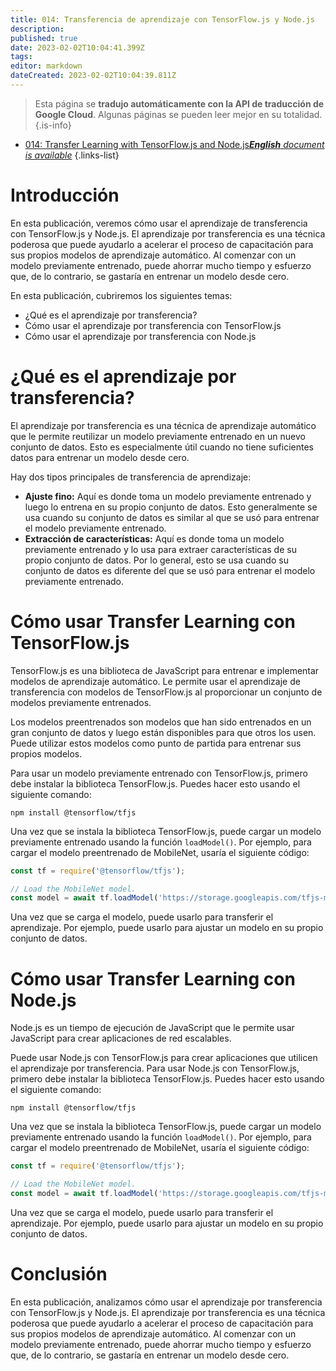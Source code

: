 ```yaml
---
title: 014: Transferencia de aprendizaje con TensorFlow.js y Node.js
description: 
published: true
date: 2023-02-02T10:04:41.399Z
tags: 
editor: markdown
dateCreated: 2023-02-02T10:04:39.811Z
---
```


> Esta página se **tradujo automáticamente con la API de traducción de Google Cloud**.
Algunas páginas se pueden leer mejor en su totalidad.{.is-info}



- [014: Transfer Learning with TensorFlow.js and Node.js***English** document is available*](/en/Knowledge-base/TensorFlow-js/Learning/014-transfer-learning-with-tensorflow-js-and-node-js)
{.links-list}


# Introducción

En esta publicación, veremos cómo usar el aprendizaje de transferencia con TensorFlow.js y Node.js. El aprendizaje por transferencia es una técnica poderosa que puede ayudarlo a acelerar el proceso de capacitación para sus propios modelos de aprendizaje automático. Al comenzar con un modelo previamente entrenado, puede ahorrar mucho tiempo y esfuerzo que, de lo contrario, se gastaría en entrenar un modelo desde cero.

En esta publicación, cubriremos los siguientes temas:

- ¿Qué es el aprendizaje por transferencia?
- Cómo usar el aprendizaje por transferencia con TensorFlow.js
- Cómo usar el aprendizaje por transferencia con Node.js

# ¿Qué es el aprendizaje por transferencia?

El aprendizaje por transferencia es una técnica de aprendizaje automático que le permite reutilizar un modelo previamente entrenado en un nuevo conjunto de datos. Esto es especialmente útil cuando no tiene suficientes datos para entrenar un modelo desde cero.

Hay dos tipos principales de transferencia de aprendizaje:

- **Ajuste fino:** Aquí es donde toma un modelo previamente entrenado y luego lo entrena en su propio conjunto de datos. Esto generalmente se usa cuando su conjunto de datos es similar al que se usó para entrenar el modelo previamente entrenado.
- **Extracción de características:** Aquí es donde toma un modelo previamente entrenado y lo usa para extraer características de su propio conjunto de datos. Por lo general, esto se usa cuando su conjunto de datos es diferente del que se usó para entrenar el modelo previamente entrenado.

# Cómo usar Transfer Learning con TensorFlow.js

TensorFlow.js es una biblioteca de JavaScript para entrenar e implementar modelos de aprendizaje automático. Le permite usar el aprendizaje de transferencia con modelos de TensorFlow.js al proporcionar un conjunto de modelos previamente entrenados.

Los modelos preentrenados son modelos que han sido entrenados en un gran conjunto de datos y luego están disponibles para que otros los usen. Puede utilizar estos modelos como punto de partida para entrenar sus propios modelos.

Para usar un modelo previamente entrenado con TensorFlow.js, primero debe instalar la biblioteca TensorFlow.js. Puedes hacer esto usando el siguiente comando:

```
npm install @tensorflow/tfjs
```

Una vez que se instala la biblioteca TensorFlow.js, puede cargar un modelo previamente entrenado usando la función `loadModel()`. Por ejemplo, para cargar el modelo preentrenado de MobileNet, usaría el siguiente código:

```javascript
const tf = require('@tensorflow/tfjs');

// Load the MobileNet model.
const model = await tf.loadModel('https://storage.googleapis.com/tfjs-models/tfjs/mobilenet_v1_0.25_224/model.json');
```

Una vez que se carga el modelo, puede usarlo para transferir el aprendizaje. Por ejemplo, puede usarlo para ajustar un modelo en su propio conjunto de datos.

# Cómo usar Transfer Learning con Node.js

Node.js es un tiempo de ejecución de JavaScript que le permite usar JavaScript para crear aplicaciones de red escalables.

Puede usar Node.js con TensorFlow.js para crear aplicaciones que utilicen el aprendizaje por transferencia. Para usar Node.js con TensorFlow.js, primero debe instalar la biblioteca TensorFlow.js. Puedes hacer esto usando el siguiente comando:

```
npm install @tensorflow/tfjs
```

Una vez que se instala la biblioteca TensorFlow.js, puede cargar un modelo previamente entrenado usando la función `loadModel()`. Por ejemplo, para cargar el modelo preentrenado de MobileNet, usaría el siguiente código:

```javascript
const tf = require('@tensorflow/tfjs');

// Load the MobileNet model.
const model = await tf.loadModel('https://storage.googleapis.com/tfjs-models/tfjs/mobilenet_v1_0.25_224/model.json');
```

Una vez que se carga el modelo, puede usarlo para transferir el aprendizaje. Por ejemplo, puede usarlo para ajustar un modelo en su propio conjunto de datos.

# Conclusión

En esta publicación, analizamos cómo usar el aprendizaje por transferencia con TensorFlow.js y Node.js. El aprendizaje por transferencia es una técnica poderosa que puede ayudarlo a acelerar el proceso de capacitación para sus propios modelos de aprendizaje automático. Al comenzar con un modelo previamente entrenado, puede ahorrar mucho tiempo y esfuerzo que, de lo contrario, se gastaría en entrenar un modelo desde cero.